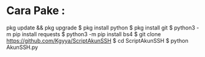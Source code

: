 # Cara Pake :
pkg update && pkg upgrade
$ pkg install python
$ pkg install git
$ python3 -m pip install requests
$ python3 -m pip install bs4
$ git clone https://github.com/Kgyya/ScriptAkunSSH
$ cd ScriptAkunSSH
$ python AkunSSH.py
